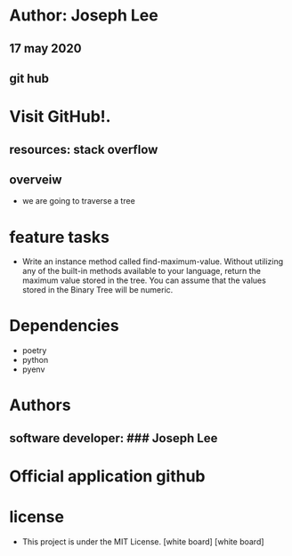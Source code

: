 # Author: Joseph Lee
## 17 may 2020
## git hub
# Visit GitHub!.
## resources: stack overflow
## overveiw
* we are going to traverse a tree
# feature tasks
* Write an instance method called find-maximum-value. Without utilizing any of the built-in methods available to your language, return the maximum value stored in the tree. You can assume that the values stored in the Binary Tree will be numeric.

# Dependencies
* poetry
* python
* pyenv
# Authors
## software developer: ### Joseph Lee
# Official application github
# license
* This project is under the MIT License.
[white board]
[white board]